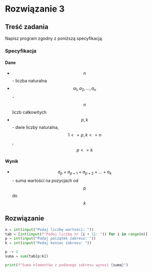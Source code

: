 # Rozwiązanie 3

## Treść zadania

Napisz program zgodny z poniższą specyfikacją.

### Specyfikacja

#### Dane

* $$n$$ - liczba naturalna
* $$a_1,a_2,\dots,a_n$$ - $$n$$ liczb całkowitych
* $$p, k$$ - dwie liczby naturalna, $$1<=p,k<=n$$, $$p <= k$$

#### Wynik

* $$a_p+a_{p+1}+a_{p+2}+...+a_{k}$$ - suma wartości na pozycjach od $$p$$ do $$k$$

## Rozwiązanie

```python
n = int(input("Podaj liczbę wartości: "))
tab = [int(input(f"Podaj liczbę nr {i + 1}: ")) for i in range(n)]
p = int(input("Podaj początek zakresu: "))
k = int(input("Podaj koniec zakresu: "))

p -= 1
suma = sum(tab[p:k])

print(f"Suma elementów z podanego zakresu wynosi {suma}")
```